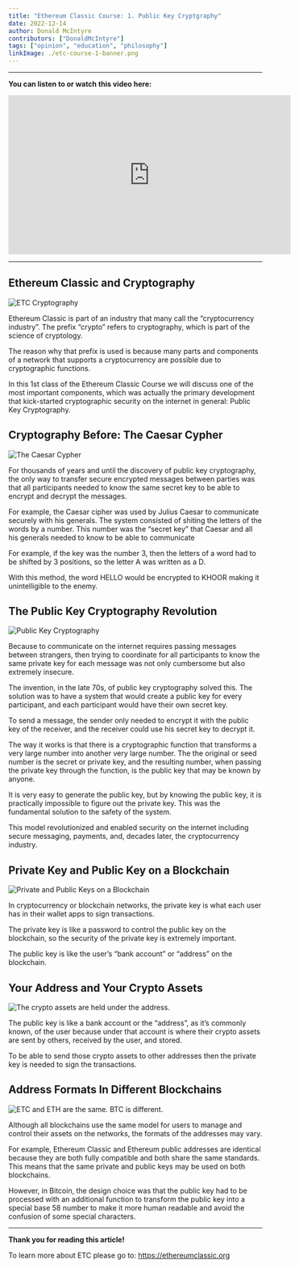 ```yaml
---
title: "Ethereum Classic Course: 1. Public Key Cryptgraphy"
date: 2022-12-14
author: Donald McIntyre
contributors: ["DonaldMcIntyre"]
tags: ["opinion", "education", "philosophy"]
linkImage: ./etc-course-1-banner.png
---
```


---
**You can listen to or watch this video here:**

<iframe width="560" height="315" src="https://www.youtube.com/embed/dolcI5kfsec" title="YouTube video player" frameborder="0" allow="accelerometer; autoplay; clipboard-write; encrypted-media; gyroscope; picture-in-picture" allowfullscreen></iframe>

---

## Ethereum Classic and Cryptography

![ETC Cryptography](./etc-course-1-intro.png)

Ethereum Classic is part of an industry that many call the “cryptocurrency industry”. The prefix “crypto” refers to cryptography, which is part of the science of cryptology.

The reason why that prefix is used is because many parts and components of a network that supports a cryptocurrency are possible due to cryptographic functions.

In this 1st class of the Ethereum Classic Course we will discuss one of the most important components, which was actually the primary development that kick-started cryptographic security on the internet in general: Public Key Cryptography.   

## Cryptography Before: The Caesar Cypher

![The Caesar Cypher](./etc-course-1-caesar-cypher.png)

For thousands of years and until the discovery of public key cryptography, the only way to transfer secure encrypted messages between parties was that all participants needed to know the same secret key to be able to encrypt and decrypt the messages.

For example, the Caesar cipher was used by Julius Caesar to communicate securely with his generals. The system consisted of shiting the letters of the words by a number. This number was the “secret key” that Caesar and all his generals needed to know to be able to communicate

For example, if the key was the number 3, then the letters of a word had to be shifted by 3 positions, so the letter A was written as a D.

With this method, the word HELLO would be encrypted to KHOOR making it unintelligible to the enemy.

## The Public Key Cryptography Revolution

![Public Key Cryptography](./etc-course-1-pub-key-crypto.png)

Because to communicate on the internet requires passing messages between strangers, then trying to coordinate for all participants to know the same private key for each message was not only cumbersome but also extremely insecure.

The invention, in the late 70s, of public key cryptography solved this. The solution was to have a system that would create a public key for every participant, and each participant would have their own secret key.

To send a message, the sender only needed to encrypt it with the public key of the receiver, and the receiver could use his secret key to decrypt it.

The way it works is that there is a cryptographic function that transforms a very large number into another very large number. The the original or seed number is the secret or private key, and the resulting number, when passing the private key through the function, is the public key that may be known by anyone.

It is very easy to generate the public key, but by knowing the public key, it is practically impossible to figure out the private key. This was the fundamental solution to the safety of the system.

This model revolutionized and enabled security on the internet including secure messaging, payments, and, decades later, the cryptocurrency industry.

## Private Key and Public Key on a Blockchain

![Private and Public Keys on a Blockchain](./etc-course-1-pub-key-is-address.png)

In cryptocurrency or blockchain networks, the private key is what each user has in their wallet apps to sign transactions.

The private key is like a password to control the public key on the blockchain, so the security of the private key is extremely important.

The public key is like the user’s “bank account” or “address” on the blockchain.

## Your Address and Your Crypto Assets

![The crypto assets are held under the address.](./etc-course-1-crypto-assets.png)

The public key is like a bank account or the “address”, as it’s commonly known, of the user because under that account is where their crypto assets are sent by others, received by the user, and stored.

To be able to send those crypto assets to other addresses then the private key is needed to sign the transactions.

## Address Formats In Different Blockchains

![ETC and ETH are the same. BTC is different.](./etc-course-1-address-formats.png)

Although all blockchains use the same model for users to manage and control their assets on the networks, the formats of the addresses may vary.

For example, Ethereum Classic and Ethereum public addresses are identical because they are both fully compatible and both share the same standards. This means that the same private and public keys may be used on both blockchains.

However, in Bitcoin, the design choice was that the public key had to be processed with an additional function to transform the public key into a special base 58 number to make it more human readable and avoid the confusion of some special characters.

---

**Thank you for reading this article!**

To learn more about ETC please go to: https://ethereumclassic.org
